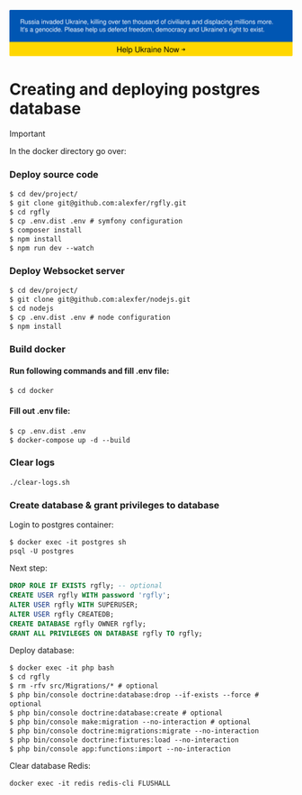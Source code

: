 [![Stand With Ukraine](https://raw.githubusercontent.com/vshymanskyy/StandWithUkraine/main/banner2-direct.svg)](https://vshymanskyy.github.io/StandWithUkraine)

Creating and deploying postgres database
============
> [!IMPORTANT]
>  In the docker directory go over:
### Deploy source code

```shell
$ cd dev/project/
$ git clone git@github.com:alexfer/rgfly.git
$ cd rgfly
$ cp .env.dist .env # symfony configuration
$ composer install
$ npm install
$ npm run dev --watch
````
### Deploy Websocket server
```shell
$ cd dev/project/
$ git clone git@github.com:alexfer/nodejs.git
$ cd nodejs
$ cp .env.dist .env # node configuration
$ npm install
````

### Build docker
#### Run following commands and fill .env file:
````shell
$ cd docker
````
#### Fill out .env file:
````shell
$ cp .env.dist .env
$ docker-compose up -d --build
````
### Clear logs
````shell
./clear-logs.sh
````
### Create database & grant privileges to database
Login to postgres container:
````shell
$ docker exec -it postgres sh
psql -U postgres
````
Next step:
````sql
DROP ROLE IF EXISTS rgfly; -- optional
CREATE USER rgfly WITH password 'rgfly';
ALTER USER rgfly WITH SUPERUSER;
ALTER USER rgfly CREATEDB;
CREATE DATABASE rgfly OWNER rgfly;
GRANT ALL PRIVILEGES ON DATABASE rgfly TO rgfly;
````
Deploy database:
````shell
$ docker exec -it php bash
$ cd rgfly
$ rm -rfv src/Migrations/* # optional
$ php bin/console doctrine:database:drop --if-exists --force # optional
$ php bin/console doctrine:database:create # optional
$ php bin/console make:migration --no-interaction # optional
$ php bin/console doctrine:migrations:migrate --no-interaction
$ php bin/console doctrine:fixtures:load --no-interaction
$ php bin/console app:functions:import --no-interaction
````
Clear database Redis:
````shell
docker exec -it redis redis-cli FLUSHALL
````
